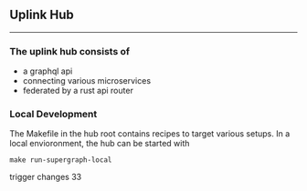 ## Uplink Hub
---

### The uplink hub consists of 

- a graphql api
- connecting various microservices
- federated by a rust api router

### Local Development

The Makefile in the hub root contains recipes to target various setups. In a local envioronment, the hub can be started with 

```
make run-supergraph-local
```

trigger changes 33

